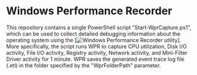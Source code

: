 # Windows Performance Recorder

This repository contains a single PowerShell script "Start-WprCapture.ps1", which can be used to collect detailed debugging information about the operating system using the [![Windows Performance Recorder utility](https://docs.microsoft.com/en-us/windows-hardware/test/wpt/windows-performance-recorder)]. More specifically, the script runs WPR to capture CPU utilization, Disk I/O activity, File I/O activity, Registry activity, Network activity, and Mini-Filter Driver activity for 1 minute. WPR saves the generated event trace log file (.etl) in the folder specified by the "WprFolderPath" parameter.
